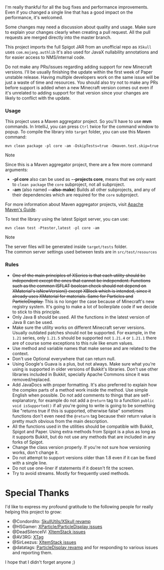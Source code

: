 I'm really thankful for all the bug fixes and performance improvements.\
Even if you changed a single line that has a good impact on the performance, it's welcomed.

Some changes may need a discussion about quality and usage.
Make sure to explain your changes clearly when creating a pull request.
All the pull requests are merged directly into the master branch.

This project imports the full Spigot JAR from an unofficial repo as `XSkull` uses `com.mojang.authlib`
It's also used for JavaX nullability annotations and for easier access to NMS/internal code.

Do not make any PRs/issues regarding adding support for new Minecraft versions. I'll be usually finishing the update
within the first week of Paper unstable release.
Having multiple developers work on the same issue will be just a waste of time and resources.
You should also try not to make any PRs before support is added when a new Minecraft version comes out even
if it's unrelated to adding support for that version since your changes are likely to conflict with the update.

### Usage

This project uses a Maven aggregator project. So you'll have to use **mvn** commands.
In IntelliJ, you can press `Ctrl` twice for the command window to popup.
To compile the library into `target` folder, you can use this Maven command:

```maven
mvn clean package -pl core -am -DskipTests=true -Dmaven.test.skip=true
```

> [!NOTE]
> Since this is a Maven aggregator project, there are a few more command arguments:
> - **-pl core** also can be used as **--projects core**, means that we only want to `clean package` the `core`
    subproject, not all subproject.
> - **-am** (also named **--also-make**) Builds all other subprojects, and any of their dependencies which are required
    for the `core` subproject.
>
> For more information about Maven aggregator projects,
> visit [Apache Maven's Guide](https://maven.apache.org/guides/mini/guide-multiple-subprojects-4.html).

To test the library using the latest Spigot server, you can use:

```maven
mvn clean test -Ptester,latest -pl core -am
```

> [!NOTE]
> The server files will be generated inside `target/tests` folder.\
> The common server settings used between tests are in `src/test/resources`

### Rules

* ~~One of the main principles of XSeries is that each utility should be independent except the ones that cannot be
  independent. Functions such as the common ISFLAT boolean check should not depend on XMaterial's isNewVersion() except
  XBlock which is intended, since it already uses XMaterial for materials. Same for Particles and ParticleDisplay.~~
  This is no longer the case because of Minecraft's new registry system. It's going to make a lot of boilerplate code
  if we decide to stick to this principle.
* Only Java 8 should be used. All the functions in the latest version of Java 8 can be used.
* Make sure the utility works on different Minecraft server versions. Usually outdated patches should not be supported.
  For example, in the `1.21` series, only `1.21.5` should be supported not `1.21.4` or `1.21.1` there are of course some
  exceptions to this rule like enum values.
* Use method and variable names that make sense and are related to the context.
* Don't use Optional everywhere that can return null.
* Using Google's Guava is a plus, but not always. Make sure what you're using is supported in
  older versions of Bukkit's libraries. Don't use other libraries included in Bukkit, specially Apache Commons
  since it was removed/replaced.
* Add JavaDocs with proper formatting. It's also preferred to explain how the complex parts of a method work
  inside the method. Use simple English when possible. Do not add comments to things that are self-explanatory,
  for example do not add a `@return` tag to a function `public void isSupported()` if all you're going to write
  is going to be something like "returns true if this is supported, otherwise false" sometimes functions don't
  even need the `@return` tag because their return value is pretty much obvious from the main description.
* All the functions used in the utilities should be compatible with Bukkit, Spigot and Paper.
  Using extra methods from Spigot is a plus as long as it supports Bukkit, but do not use any methods that are included
  in any forks of Spigot.
* Change the class version properly. If you're not sure how versioning works, don't change it.
* Do not attempt to support versions older than 1.8 even if it can be fixed with a single line.
* Do not use one-liner if statements if it doesn't fit the screen.
* Try to avoid streams. Mostly for frequently used methods.

# Special Thanks

I'd like to express my profound gratitude to the following people for really helping this project to grow:

* @Condordito: [SkullUtils/XSkull revamp](https://github.com/CryptoMorin/XSeries/issues/254)
* @HSGamer: [XParticle/ParticleDisplay issues](https://github.com/CryptoMorin/XSeries/commits?author=HSGamer)
* @DeadSilenceIV: [XItemStack issues](https://github.com/CryptoMorin/XSeries/commits?author=DeadSilenceIV)
* @AV3RG: [XTag](https://github.com/CryptoMorin/XSeries/commit/988fee3a0fc80697f99804ca7c13108976f26acd)
* @SirLeezus: [XItemStack issues](https://github.com/CryptoMorin/XSeries/commits?author=SirLeezus)
* @datatags: [ParticleDisplay revamp](https://github.com/CryptoMorin/XSeries/pull/265) and for responding to various
  issues and reporting them.

I hope that I didn't forget anyone ;)